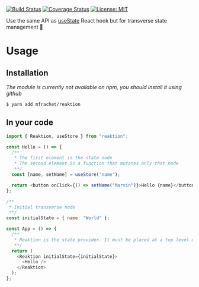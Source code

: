 [![Build Status](https://travis-ci.org/mfrachet/reaktion.svg?branch=master)](https://travis-ci.org/mfrachet/reaktion)
[![Coverage Status](https://coveralls.io/repos/github/mfrachet/reaktion/badge.svg?branch=master)](https://coveralls.io/github/mfrachet/reaktion?branch=master)
[![License: MIT](https://img.shields.io/badge/License-MIT-yellow.svg)](https://opensource.org/licenses/MIT)

Use the same API as [useState](https://reactjs.org/docs/hooks-state.html) React hook but for transverse state management :muscle:

# Usage

## Installation

_The module is currently not available on npm, you should install it using github_

```shell
$ yarn add mfrachet/reaktion
```

## In your code

```javascript
import { Reaktion, useStore } from "reaktion";

const Hello = () => {
  /**
   * The first element is the state node
   * The second element is a function that mutates only that node
   **/
  const [name, setName] = useStore("name");

  return <button onClick={() => setName("Marvin")}>Hello {name}</button>;
};

/**
 * Initial transverse node
 **/
const initialState = { name: "World" };

const App = () => {
  /**
   * Reaktion is the state provider. It must be placed at a top level of your app
   **/
  return (
    <Reaktion initialState={initialState}>
      <Hello />
    </Reaktion>
  );
};
```
